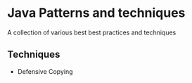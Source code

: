 # Java Patterns and techniques

A collection of various best best practices and techniques

## Techniques

* Defensive Copying
